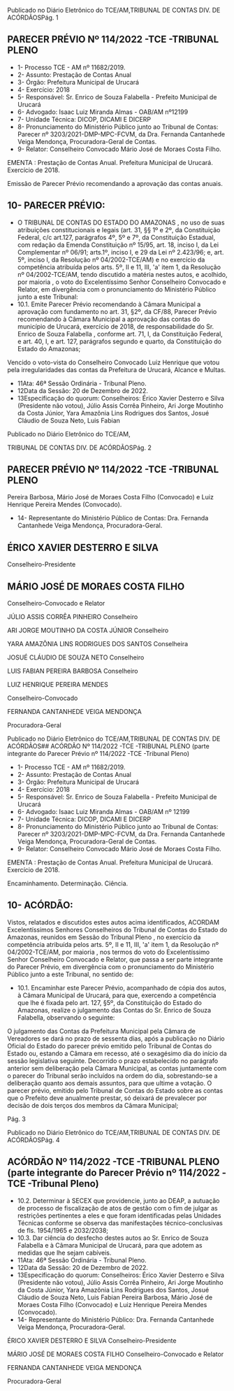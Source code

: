 Publicado  no  Diário  Eletrônico do TCE/AM,TRIBUNAL DE CONTAS DIV. DE ACÓRDÃOSPág. 1

## PARECER PRÉVIO Nº 114/2022 -TCE -TRIBUNAL PLENO

- 1- Processo TCE - AM nº 11682/2019.
- 2- Assunto: Prestação de Contas Anual
- 3- Órgão: Prefeitura Municipal de Urucará
- 4- Exercício: 2018
- 5- Responsável: Sr. Enrico de Souza Falabella - Prefeito Municipal de Urucará
- 6- Advogado: Isaac Luiz Miranda Almas - OAB/AM nº12199
- 7- Unidade Técnica: DICOP, DICAMI E DICERP
- 8- Pronunciamento  do  Ministério  Público  junto  ao  Tribunal  de  Contas: Parecer  nº 3203/2021-DMP-MPC-FCVM, da Dra. Fernanda Cantanhede Veiga Mendonça, Procuradora-Geral de Contas.
- 9- Relator: Conselheiro Convocado Mário José de Moraes Costa Filho.

EMENTA :  Prestação  de  Contas  Anual.    Prefeitura Municipal de Urucará.  Exercício de 2018.

Emissão de Parecer Prévio recomendando a aprovação das contas anuais.

## 10-  PARECER PRÉVIO:

- O  TRIBUNAL  DE  CONTAS  DO  ESTADO  DO  AMAZONAS ,  no  uso  de  suas atribuições  constitucionais  e  legais  (art.  31,  §§  1º  e  2º,  da  Constituição  Federal,  c/c art.127,  parágrafos  4º,  5º  e  7º,  da  Constituição  Estadual,  com  redação  da  Emenda Constituição nº 15/95, art. 18, inciso I, da Lei Complementar nº 06/91; arts.1º, inciso I, e 29  da  Lei  nº  2.423/96;  e,  art.  5º,  inciso  I,  da  Resolução  nº  04/2002-TCE/AM)  e  no exercício da competência atribuída pelos arts. 5º, II e 11, III, 'a' item 1, da Resolução nº 04/2002-TCE/AM, tendo discutido a matéria nestes autos, e acolhido, por maioria , o voto do  Excelentíssimo  Senhor  Conselheiro  Convocado  e  Relator, em  divergência com  o pronunciamento do Ministério Público junto a este Tribunal:
- 10.1. Emite Parecer Prévio recomendando à Câmara Municipal a aprovação com fundamento no art. 31, §2º, da CF/88, Parecer Prévio recomendando  à  Câmara  Municipal  a  aprovação  das  contas do município  de  Urucará,  exercício  de  2018,  de  responsabilidade  do Sr. Enrico  de  Souza  Falabella , conforme  art.  71,  I,  da  Constituição Federal,  e  art.  40,  I,  e  art.  127,  parágrafos  segundo  e  quarto,  da Constituição do Estado do Amazonas;

Vencido  o  voto-vista  do  Conselheiro  Convocado  Luiz  Henrique  que  votou  pela irregularidades das contas da Prefeitura de Urucará, Alcance e Multas.

- 11Ata: 46ª Sessão Ordinária - Tribunal Pleno.
- 12Data da Sessão: 20 de Dezembro de 2022.
- 13Especificação do quorum: Conselheiros: Érico Xavier Desterro e Silva (Presidente não  votou),  Júlio  Assis  Corrêa  Pinheiro,  Ari  Jorge  Moutinho  da  Costa  Júnior,  Yara Amazônia  Lins  Rodrigues  dos  Santos,  Josué  Cláudio  de  Souza  Neto,  Luis  Fabian

Publicado  no  Diário  Eletrônico do TCE/AM,

TRIBUNAL DE CONTAS DIV. DE ACÓRDÃOSPág. 2

## PARECER PRÉVIO Nº 114/2022 -TCE -TRIBUNAL PLENO

Pereira  Barbosa,  Mário  José  de  Moraes  Costa  Filho  (Convocado)  e  Luiz  Henrique Pereira Mendes (Convocado).

- 14-  Representante do Ministério Público de Contas: Dra. Fernanda Cantanhede Veiga Mendonça, Procuradora-Geral.

## ÉRICO XAVIER DESTERRO E SILVA

Conselheiro-Presidente

## MÁRIO JOSÉ DE MORAES COSTA FILHO

Conselheiro-Convocado e Relator

JÚLIO ASSIS CORRÊA PINHEIRO Conselheiro

ARI JORGE MOUTINHO DA COSTA JÚNIOR Conselheiro

YARA AMAZÔNIA LINS RODRIGUES DOS SANTOS Conselheira

JOSUÉ CLÁUDIO DE SOUZA NETO Conselheiro

LUIS FABIAN PEREIRA BARBOSA Conselheiro

LUIZ HENRIQUE PEREIRA MENDES

Conselheiro-Convocado

FERNANDA CANTANHEDE VEIGA MENDONÇA

Procuradora-Geral

Publicado  no  Diário  Eletrônico do TCE/AM,TRIBUNAL DE CONTAS DIV. DE ACÓRDÃOS## ACÓRDÃO Nº 114/2022 -TCE -TRIBUNAL PLENO (parte integrante do Parecer Prévio nº 114/2022 -TCE -Tribunal Pleno)

- 1- Processo TCE - AM nº 11682/2019.
- 2- Assunto: Prestação de Contas Anual
- 3- Órgão: Prefeitura Municipal de Urucará
- 4- Exercício: 2018
- 5- Responsável: Sr. Enrico de Souza Falabella - Prefeito Municipal de Urucará
- 6- Advogado: Isaac Luiz Miranda Almas - OAB/AM nº 12199
- 7- Unidade Técnica: DICOP, DICAMI E DICERP
- 8- Pronunciamento  do  Ministério  Público  junto  ao  Tribunal  de  Contas: Parecer  nº 3203/2021-DMP-MPC-FCVM, da Dra. Fernanda Cantanhede Veiga Mendonça, Procuradora-Geral de Contas.
- 9- Relator: Conselheiro Convocado Mário José de Moraes Costa Filho.

EMENTA :  Prestação  de  Contas  Anual.    Prefeitura Municipal de Urucará. Exercício de 2018.

Encaminhamento. Determinação. Ciência.

## 10-  ACÓRDÃO:

Vistos,  relatados  e  discutidos  estes  autos  acima  identificados, ACORDAM Excelentíssimos Senhores Conselheiros do Tribunal de Contas do Estado do Amazonas, reunidos em Sessão do Tribunal Pleno , no exercício da competência atribuída pelos arts. 5º, II e 11, III, 'a' item 1, da Resolução nº 04/2002-TCE/AM, por maioria , nos termos do voto do Excelentíssimo Senhor Conselheiro Convocado e Relator, que passa a ser parte integrante  do  Parecer  Prévio, em  divergência com  o  pronunciamento  do  Ministério Público junto a este Tribunal, no sentido de:

- 10.1. Encaminhar este  Parecer Prévio, acompanhado de cópia dos autos, à Câmara Municipal de Urucará, para que, exercendo a competência que lhe é fixada pelo art. 127, §5º, da Constituição do Estado do Amazonas, realize  o  julgamento  das  Contas  do Sr.  Enrico  de  Souza  Falabella, observando o seguinte:

O  julgamento  das  Contas  da  Prefeitura  Municipal  pela  Câmara  de Vereadores  se  dará  no  prazo  de  sessenta  dias,  após  a  publicação  no Diário  Oficial  do  Estado  do  parecer  prévio  emitido  pelo  Tribunal  de Contas do Estado ou, estando a Câmara em recesso, até o sexagésimo dia do início da sessão legislativa seguinte. Decorrido o prazo estabelecido no parágrafo anterior sem  deliberação pela Câmara Municipal,  as  contas  juntamente  com  o  parecer  do  Tribunal  serão incluídos  na  ordem  do  dia,  sobrestando-se  a  deliberação  quanto  aos demais assuntos, para que ultime a votação. O parecer prévio, emitido pelo Tribunal de Contas do Estado sobre as contas que o Prefeito deve anualmente prestar, só deixará de prevalecer por decisão de dois terços dos membros da Câmara Municipal;

Pág. 3

Publicado  no  Diário  Eletrônico do TCE/AM,TRIBUNAL DE CONTAS DIV. DE ACÓRDÃOSPág. 4

## ACÓRDÃO Nº 114/2022 -TCE -TRIBUNAL PLENO (parte integrante do Parecer Prévio nº 114/2022 -TCE -Tribunal Pleno)

- 10.2. Determinar à SECEX que providencie, junto ao DEAP, a autuação de processo  de  fiscalização  de  atos  de  gestão  com  o  fim  de  julgar  as restrições pertinentes a eles e que foram identificadas pelas Unidades Técnicas conforme se observa das manifestações técnico-conclusivas de fls. 1954/1965 e 2032/2038;
- 10.3. Dar  ciência do  desfecho  destes  autos  ao Sr.  Enrico  de  Souza Falabella e  à  Câmara  Municipal  de  Urucará,  para  que  adotem  as medidas que lhe sejam cabíveis.
- 11Ata: 46ª Sessão Ordinária - Tribunal Pleno.
- 12Data da Sessão: 20 de Dezembro de 2022.
- 13Especificação do quorum: Conselheiros: Érico Xavier Desterro e Silva (Presidente não  votou),  Júlio  Assis  Corrêa  Pinheiro,  Ari  Jorge  Moutinho  da  Costa  Júnior,  Yara Amazônia  Lins  Rodrigues  dos  Santos,  Josué  Cláudio  de  Souza  Neto,  Luis  Fabian Pereira  Barbosa,  Mário  José  de  Moraes  Costa  Filho  (Convocado)  e  Luiz  Henrique Pereira Mendes (Convocado).
- 14-  Representante do Ministério Público: Dra. Fernanda Cantanhede Veiga Mendonça, Procuradora-Geral.

ÉRICO XAVIER DESTERRO E SILVA Conselheiro-Presidente

MÁRIO JOSÉ DE MORAES COSTA FILHO Conselheiro-Convocado e Relator

FERNANDA CANTANHEDE VEIGA MENDONÇA

Procuradora-Geral